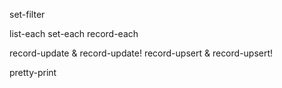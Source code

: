 set-filter

list-each
set-each
record-each

record-update & record-update!
record-upsert & record-upsert!

pretty-print
